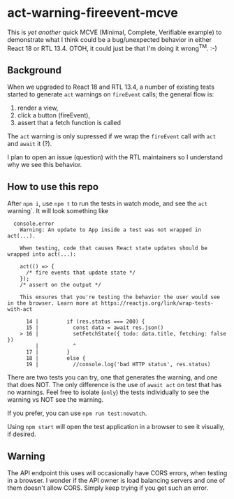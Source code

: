 # act-warning-fireevent-mcve
This is _yet another_ quick MCVE (Minimal, Complete, Verifiable example) to demonstrate what I think could be a bug/unexpected behavior in either React 18 or RTL 13.4.  OTOH, it could just be that I'm doing it wrong<sup>TM</sup>. :-)

## Background

When we upgraded to React 18 and RTL 13.4, a number of existing tests started to generate `act` warnings on `fireEvent` calls; the general flow is:

1. render a view, 
1. click a button (fireEvent), 
1. assert that a fetch function is called

The `act` warning is only supressed if we wrap the `fireEvent` call with `act` and `await` it (?). 

I plan to open an issue (question) with the RTL maintainers so I understand why we see this behavior.

## How to use this repo
After `npm i`, use `npm t` to run the tests in watch mode, and see the `act` warning`.  It will look something like

```console
  console.error
    Warning: An update to App inside a test was not wrapped in act(...).
    
    When testing, code that causes React state updates should be wrapped into act(...):
    
    act(() => {
      /* fire events that update state */
    });
    /* assert on the output */
    
    This ensures that you're testing the behavior the user would see in the browser. Learn more at https://reactjs.org/link/wrap-tests-with-act

      14 |         if (res.status === 200) {
      15 |           const data = await res.json()
    > 16 |           setFetchState({ todo: data.title, fetching: false })
         |           ^
      17 |         }
      18 |         else {
      19 |           //console.log('bad HTTP status', res.status)
```

There are two tests you can try, one that generates the warning, and one that does NOT.  The only difference is the use of `await act` on test that has no warnings.  Feel free to isolate (`only`) the tests individually to see the warning vs NOT see the warning.

If you prefer, you can use `npm run test:nowatch`.  

Using `npm start` will open the test application in a browser to see it visually, if desired.  

## Warning
The API endpoint this uses will occasionally have CORS errors, when testing in a browser.  I wonder if the API owner is load balancing servers and one of them doesn't allow CORS.  Simply keep trying if you get such an error.